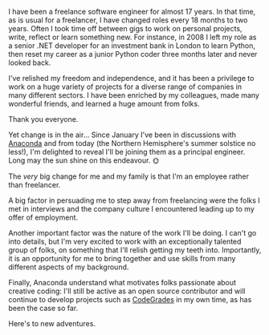 <!--
.. title: Pastures New
.. slug: pastures-new
.. date: 2022-06-21 08:00:00 UTC+01:00
.. tags: 
.. category: 
.. link: 
.. description: 
.. type: text
.. author: Nicholas H.Tollervey
-->

I have been a freelance software engineer for almost 17 years. In that time, as
is usual for a freelancer, I have changed roles every 18 months to two years.
Often I took time off between gigs to work on personal projects, write, reflect
or learn something new. For instance, in 2008 I left my role as a senior .NET
developer for an investment bank in London to learn Python, then reset my
career as a junior Python coder three months later and never looked back.

I've relished my freedom and independence, and it has been a privilege to work
on a huge variety of projects for a diverse range of companies in many
different sectors. I have been enriched by my colleagues, made many wonderful
friends, and learned a huge amount from folks.

Thank you everyone.

Yet change is in the air... Since January I've been in discussions with
[Anaconda](https://www.anaconda.com/) and from today (the Northern Hemisphere's
summer solstice no less!), I'm delighted to reveal I'll be joining them as
a principal engineer. Long may the sun shine on this endeavour. 🌞

The _very_ big change for me and my family is that I'm an employee rather than
freelancer.

A big factor in persuading me to step away from freelancing were the folks I
met in interviews and the company culture I encountered leading up to my offer
of employment.

Another important factor was the nature of the work I'll be doing. I can't go
into details, but I'm very excited to work with an exceptionally talented group
of folks, on something that I'll relish getting my teeth into. Importantly, it
is an opportunity for me to bring together and use skills from many different
aspects of my background.

Finally, Anaconda understand what motivates folks passionate about creative
coding: I'll still be active as an open source contributor and will continue to
develop projects such as [CodeGrades](https://codegrades.com/) in my own time,
as has been the case so far.  

Here's to new adventures.
